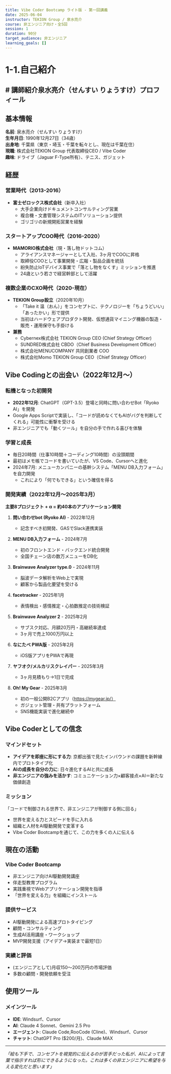 ```yaml
---
title: Vibe Coder Bootcamp ライト版 - 第一回講義
date: 2025-06-04
instructor: TEKION Group / 泉水亮介
course: 非エンジニア向け・全5回
session: 1
duration: 90分
target_audience: 非エンジニア
learning_goals: []
---
```


# 1-1.自己紹介

## # 講師紹介泉水亮介（せんすい りょうすけ）プロフィール

## 基本情報

**名前**: 泉水亮介（せんすい りょうすけ）  
**生年月日**: 1990年12月27日（34歳）  
**出身地**: 千葉県（東京・埼玉・千葉を転々とし、現在は千葉在住）  
**現職**: 株式会社TEKION Group 代表取締役CEO / Vibe Coder  
**趣味**: ドライブ（Jaguar F-Type所有）、テニス、ガジェット

## 経歴

### 営業時代（2013-2016）

- **富士ゼロックス株式会社**（新卒入社）
    - 大手企業向けドキュメントコンサルティング営業
    - 複合機・文書管理システムのITソリューション提供
    - ゴリゴリの新規開拓営業を経験

### スタートアップCOO時代（2016-2020）

- **MAMORIO株式会社**（現・落し物ドットコム）
    - アライアンスマネージャーとして入社、3ヶ月でCOOに昇格
    - 取締役COOとして事業開発・広報・製品企画を統括
    - 紛失防止IoTデバイス事業で「落とし物をなくす」ミッションを推進
    - 24歳という若さで経営幹部として活躍

### 複数企業のCXO時代（2020-現在）

- **TEKION Group設立**（2020年10月）
    - 「Take it 温（おん）」をコンセプトに、テクノロジーを「ちょうどいい」「あったかい」形で提供
    - 当初はハードウェアプロダクト開発、仮想通貨マイニング機器の製造・販売・運用保守も手掛ける
- **兼務**
	- Cybernex株式会社 TEKION Group CEO (Chief Strategy Officer)
    - SUNDRED株式会社 CBDO（Chief Business Development Officer）
    - 株式会社MENUCOMPANY 共同創業者 COO
    - 株式会社Momo TEKION Group CEO（Chief Strategy Officer）

## Vibe Codingとの出会い（2022年12月～）

### 転機となった初開発

- **2022年12月**: ChatGPT（GPT-3.5）登場と同時に問い合わせBot「Ryoko AI」を開発
- Google Apps Scriptで実装し、「コードが読めなくてもAIがバグを判断してくれる」可能性に衝撃を受ける
- 非エンジニアでも「動くツール」を自分の手で作れる喜びを体験

### 学習と成長

- 毎日20時間（仕事10時間＋コーディング10時間）の没頭期間
- 最初はメモ帳でコードを書いていたが、VS Code、Cursorへと進化
- 2024年7月: メニューカンパニーの基幹システム「MENU DB入力フォーム」を自力開発
    - これにより「何でもできる」という確信を得る

### 開発実績（2022年12月～2025年3月）

**主要8プロジェクト + α = 約40本のアプリケーション開発**

1. **問い合わせbot (Ryoko AI)** - 2022年12月
    
    - 記念すべき初開発、GASでSlack連携実装
2. **MENU DB入力フォーム** - 2024年7月
    
    - 初のフロントエンド・バックエンド統合開発
    - 全国チェーン店の数万メニューをDB化
3. **Brainwave Analyzer type.0** - 2024年11月
    
    - 脳波データ解析をWeb上で実現
    - 顧客から製品化要望を受ける
4. **facetracker** - 2025年1月
    
    - 表情検出・感情推定・心拍数推定の技術検証
5. **Brainwave Analyzer 2** - 2025年2月
    
    - サブスク対応、月額20万円・高継続率達成
    - 3ヶ月で売上1000万円以上
6. **なにたべ PWA版** - 2025年2月
    
    - iOS版アプリをPWAで再現
7. **ヤフオク/メルカリスクレイパー** - 2025年3月
    - 3ヶ月見積もり→1日で完成
8. **Oh! My Gear** - 2025年3月
    
    - 初の一般公開B2Cアプリ（https://mygear.jp/）
    - ガジェット管理・共有プラットフォーム
    - SNS機能実装で進化継続中

## Vibe Coderとしての信念

### マインドセット

- **アイデアを即座に形にする力**: 京都出張で見たインバウンドの課題を新幹線内でプロトタイプ化
- **AIの成長を自分の力に**: 日々進化するAIと共に成長
- **非エンジニアの強みを活かす**: コミュニケーション力×顧客接点×AI＝新たな価値創造

### ミッション

「コードで制御される世界で、非エンジニアが制御する側に回る」

- 世界を変える力とスピードを手に入れる
- 組織と人材をAI駆動開発で変革する
- Vibe Coder Bootcampを通じて、この力を多くの人に伝える

## 現在の活動

### Vibe Coder Bootcamp

- 非エンジニア向けAI駆動開発講座
- 伴走型教育プログラム
- 実践重視でWebアプリケーション開発を指導
- 「世界を変える力」を組織にインストール

### 提供サービス

- AI駆動開発による高速プロトタイピング
- 顧問・コンサルティング
- 生成AI活用講座・ワークショップ
- MVP開発支援（アイデア→実装まで最短1日）

### 実績と評価

- (エンジニアとして)月収150～200万円の市場評価
- 多数の顧問・開発依頼を受注

## 使用ツール

### メインツール

- **IDE**: Windsurf、Cursor
- **AI**: Claude 4 Sonnet、Gemini 2.5 Pro
- **エージェント**: Claude Code,RooCode (Cline)、Windsurf、Cursor
- **チャット**: ChatGPT Pro ($200/月)、Claude MAX



---

_「絵も下手で、コンセプトを視覚的に伝えるのが苦手だった私が、AIによって言葉で指示すれば形にできるようになった。これは多くの非エンジニアに希望を与える変化だと思います」_